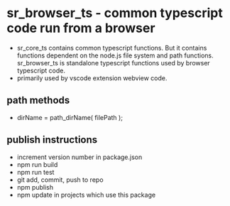 # sr_browser_ts - common typescript code run from a browser

* sr_core_ts contains common typescript functions. But it contains functions dependent on the node.js file system and path functions. sr_browser_ts is standalone typescript functions used by browser typescript code. 
* primarily used by vscode extension webview code.

## path methods
* dirName = path_dirName( filePath );

## publish instructions
* increment version number in package.json
* npm run build
* npm run test
* git add, commit, push to repo
* npm publish
* npm update in projects which use this package
